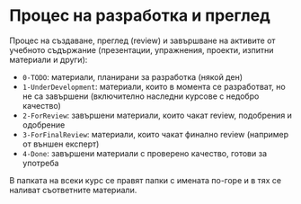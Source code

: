 # Процес на разработка и преглед

Процес на създаване, преглед (review) и завършване на активите от учебното съдържание (презентации, упражнения, проекти, изпитни материали и други):
 - `0-TODO`: материали, планирани за разработка (някой ден)
 - `1-UnderDevelopment`: материали, които в момента се разработват, но не са завършени (включително наследни курсове с недобро качество)
 - `2-ForReview`: завършени материали, които чакат review, подобрения и одобрение
 - `3-ForFinalReview`: материали, които чакат финално review (например от външен експерт)
 - `4-Done`: завършени материали с проверено качество, готови за употреба

В папката на всеки курс се правят папки с имената по-горе и в тях се наливат съответните материали.
